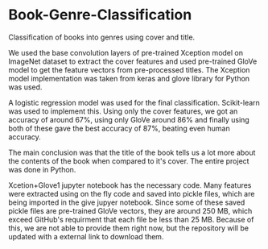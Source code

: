# Book-Genre-Classification
Classification of books into genres using cover and title.

We used the base convolution layers of pre-trained Xception model on ImageNet dataset to extract the cover features and used pre-trained GloVe model to get the feature vectors from pre-processed titles. The Xception model implementation was taken from keras and glove library for Python was used. 

A logistic regression model was used for the final classification. Scikit-learn was used to implement this. Using only the cover features, we got an accuracy of around 67%, using only GloVe around 86% and finally using both of these gave the best accuracy of 87%, beating even human accuracy. 

The main conclusion was that the title of the book tells us a lot more about the contents of the book when compared to it's cover. The entire project was done in Python. 

Xcetion+Glove1 jupyter notebook has the necessary code. Many features were extracted using on the fly code and saved into pickle files, which are being imported in the give jupyer notebook. Since some of these saved pickle files are pre-trained GloVe vectors, they are around 250 MB, which exceed GitHub's requirment that each file be less than 25 MB. Because of this, we are not able to provide them right now, but the repository will be updated with a external link to download them. 
